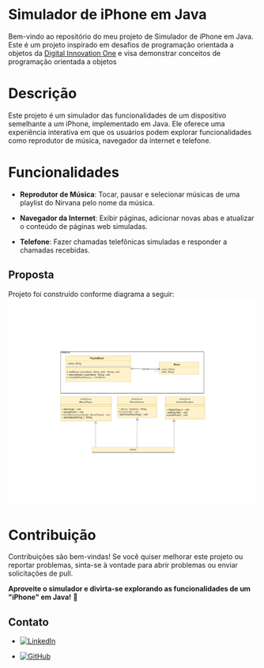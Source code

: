 # Simulador de iPhone em Java

Bem-vindo ao repositório do meu projeto de Simulador de iPhone em Java. Este é um projeto inspirado em desafios de programação orientada a objetos da [Digital Innovation One](https://github.com/digitalinnovationone/trilha-java-basico) e visa demonstrar conceitos de programação  orientada a objetos

# Descrição

Este projeto é um simulador das funcionalidades de um dispositivo semelhante a um iPhone, implementado em Java. Ele oferece uma experiência interativa em que os usuários podem explorar funcionalidades como reprodutor de música, navegador da internet e telefone.

# Funcionalidades

- **Reprodutor de Música**: Tocar, pausar e selecionar músicas de uma playlist do Nirvana pelo nome da música.

- **Navegador da Internet**: Exibir páginas, adicionar novas abas e atualizar o conteúdo de páginas web simuladas.

- **Telefone**: Fazer chamadas telefônicas simuladas e responder a chamadas recebidas.

## Proposta
Projeto foi construído conforme diagrama a seguir: 
![Diagrama de classe Iphone](DiagramaIphone.png)

# Contribuição

Contribuições são bem-vindas! Se você quiser melhorar este projeto ou reportar problemas, sinta-se à vontade para abrir problemas ou enviar solicitações de pull.

**Aproveite o simulador e divirta-se explorando as funcionalidades de um "iPhone" em Java!** 📱


## Contato

- [![LinkedIn](https://img.shields.io/badge/-LinkedIn-6633CC?style=for-the-badge&logo=linkedin&logoColor=white)](https://www.linkedin.com/in/adriel-sousa-80186a241/)

- [![GitHub](https://img.shields.io/badge/-GitHub-333333?style=for-the-badge&logo=github&logoColor=white)](https://github.com/AdrielProg)

